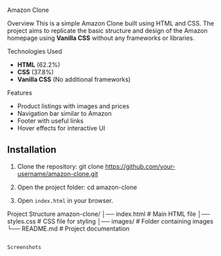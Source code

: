 Amazon Clone

Overview
This is a simple Amazon Clone built using HTML and CSS. The project aims to replicate the basic structure and design of the Amazon homepage using **Vanilla CSS** without any frameworks or libraries.

Technologies Used
- **HTML** (62.2%)
- **CSS** (37.8%)
- **Vanilla CSS** (No additional frameworks)

Features
- Product listings with images and prices
- Navigation bar similar to Amazon
- Footer with useful links
- Hover effects for interactive UI

## Installation
1. Clone the repository:
   git clone https://github.com/your-username/amazon-clone.git
   
2. Open the project folder:
   cd amazon-clone
  
3. Open `index.html` in your browser.


Project Structure
amazon-clone/
│── index.html       # Main HTML file
│── styles.css       # CSS file for styling
│── images/          # Folder containing images
└── README.md        # Project documentation
```

Screenshots



